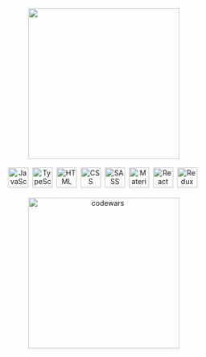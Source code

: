 <div align="center">
      <img
        src="https://media.giphy.com/media/TyQY0zTXX4x0c/giphy.gif"
        width="300"
      />
    </div>
&nbsp;
<div align="center">
      <img
        src="https://cdn.jsdelivr.net/gh/devicons/devicon/icons/javascript/javascript-original.svg"
        title="JavaScript"
        alt="JavaScript"
        width="40"
        height="40"
      />&nbsp;
      <img
        src="https://cdn.jsdelivr.net/gh/devicons/devicon/icons/typescript/typescript-original.svg"
        title="TypeScript"
        alt="TypeScript"
        width="40"
        height="40"
      />&nbsp;
      <img
        src="https://cdn.jsdelivr.net/gh/devicons/devicon/icons/html5/html5-plain-wordmark.svg"
        title="HTML5"
        alt="HTML"
        width="40"
        height="40"
      />&nbsp;
      <img
        src="https://cdn.jsdelivr.net/gh/devicons/devicon/icons/css3/css3-plain-wordmark.svg"
        title="CSS3"
        alt="CSS"
        width="40"
        height="40"
      />&nbsp;
      <img
        src="https://cdn.jsdelivr.net/gh/devicons/devicon/icons/sass/sass-original.svg"
        title="SASS"
        alt="SASS"
        width="40"
        height="40"
      />&nbsp;
      <img
        src="https://cdn.jsdelivr.net/gh/devicons/devicon/icons/materialui/materialui-original.svg"
        title="Material UI"
        alt="Material UI"
        width="40"
        height="40"
      />&nbsp;
      <img
        src="https://cdn.jsdelivr.net/gh/devicons/devicon/icons/react/react-original-wordmark.svg"
        title="React"
        alt="React"
        width="40"
        height="40"
      />&nbsp;
      <img
        src="https://cdn.jsdelivr.net/gh/devicons/devicon/icons/redux/redux-original.svg"
        title="Redux"
        alt="Redux "
        width="40"
        height="40"
      />&nbsp;
    </div>
&nbsp;
    <div align="center">
      <img
        src="https://www.codewars.com/users/ngagara/badges/large"
        alt="codewars"
        width="300"
      />
    </div>
